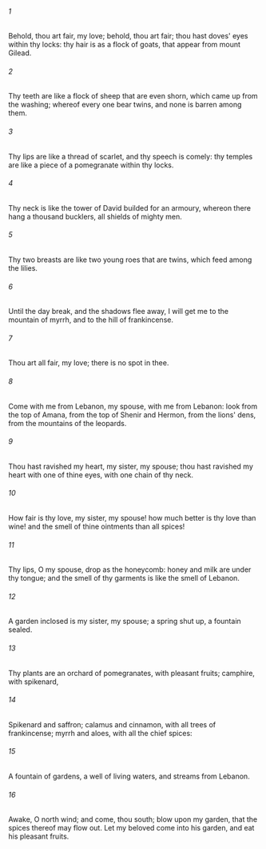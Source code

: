 ###### 1
Behold, thou art fair, my love; behold, thou art fair; thou hast doves' eyes within thy locks: thy hair is as a flock of goats, that appear from mount Gilead.

###### 2
Thy teeth are like a flock of sheep that are even shorn, which came up from the washing; whereof every one bear twins, and none is barren among them.

###### 3
Thy lips are like a thread of scarlet, and thy speech is comely: thy temples are like a piece of a pomegranate within thy locks.

###### 4
Thy neck is like the tower of David builded for an armoury, whereon there hang a thousand bucklers, all shields of mighty men.

###### 5
Thy two breasts are like two young roes that are twins, which feed among the lilies.

###### 6
Until the day break, and the shadows flee away, I will get me to the mountain of myrrh, and to the hill of frankincense.

###### 7
Thou art all fair, my love; there is no spot in thee.

###### 8
Come with me from Lebanon, my spouse, with me from Lebanon: look from the top of Amana, from the top of Shenir and Hermon, from the lions' dens, from the mountains of the leopards.

###### 9
Thou hast ravished my heart, my sister, my spouse; thou hast ravished my heart with one of thine eyes, with one chain of thy neck.

###### 10
How fair is thy love, my sister, my spouse! how much better is thy love than wine! and the smell of thine ointments than all spices!

###### 11
Thy lips, O my spouse, drop as the honeycomb: honey and milk are under thy tongue; and the smell of thy garments is like the smell of Lebanon.

###### 12
A garden inclosed is my sister, my spouse; a spring shut up, a fountain sealed.

###### 13
Thy plants are an orchard of pomegranates, with pleasant fruits; camphire, with spikenard,

###### 14
Spikenard and saffron; calamus and cinnamon, with all trees of frankincense; myrrh and aloes, with all the chief spices:

###### 15
A fountain of gardens, a well of living waters, and streams from Lebanon.

###### 16
Awake, O north wind; and come, thou south; blow upon my garden, that the spices thereof may flow out. Let my beloved come into his garden, and eat his pleasant fruits.

